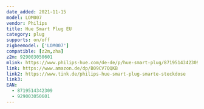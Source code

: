 ```yaml
---
date_added: 2021-11-15
model: LOM007
vendor: Philips
title: Hue Smart Plug EU
category: plug
supports: on/off
zigbeemodel: ['LOM007']
compatible: [z2m,zha]
z2m: 929003050601
mlink: https://www.philips-hue.com/de-de/p/hue-smart-plug/8719514342309
link: https://www.amazon.de/dp/B09CV7QQKB
link2: https://www.tink.de/philips-hue-smart-plug-smarte-steckdose
link3: 
EAN:
  - 8719514342309
  - 929003050601
---
```

